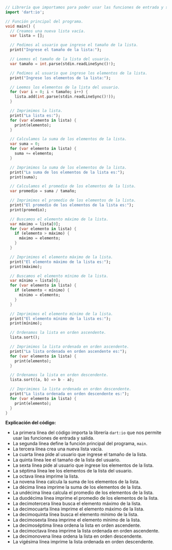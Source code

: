 ```dart
// Librería que importamos para poder usar las funciones de entrada y salida.
import 'dart:io';

// Función principal del programa.
void main() {
  // Creamos una nueva lista vacía.
  var lista = [];

  // Pedimos al usuario que ingrese el tamaño de la lista.
  print("Ingrese el tamaño de la lista:");

  // Leemos el tamaño de la lista del usuario.
  var tamaño = int.parse(stdin.readLineSync()!);

  // Pedimos al usuario que ingrese los elementos de la lista.
  print("Ingrese los elementos de la lista:");

  // Leemos los elementos de la lista del usuario.
  for (var i = 0; i < tamaño; i++) {
    lista.add(int.parse(stdin.readLineSync()!));
  }

  // Imprimimos la lista.
  print("La lista es:");
  for (var elemento in lista) {
    print(elemento);
  }

  // Calculamos la suma de los elementos de la lista.
  var suma = 0;
  for (var elemento in lista) {
    suma += elemento;
  }

  // Imprimimos la suma de los elementos de la lista.
  print("La suma de los elementos de la lista es:");
  print(suma);

  // Calculamos el promedio de los elementos de la lista.
  var promedio = suma / tamaño;

  // Imprimimos el promedio de los elementos de la lista.
  print("El promedio de los elementos de la lista es:");
  print(promedio);

  // Buscamos el elemento máximo de la lista.
  var máximo = lista[0];
  for (var elemento in lista) {
    if (elemento > máximo) {
      máximo = elemento;
    }
  }

  // Imprimimos el elemento máximo de la lista.
  print("El elemento máximo de la lista es:");
  print(máximo);

  // Buscamos el elemento mínimo de la lista.
  var mínimo = lista[0];
  for (var elemento in lista) {
    if (elemento < mínimo) {
      mínimo = elemento;
    }
  }

  // Imprimimos el elemento mínimo de la lista.
  print("El elemento mínimo de la lista es:");
  print(mínimo);

  // Ordenamos la lista en orden ascendente.
  lista.sort();

  // Imprimimos la lista ordenada en orden ascendente.
  print("La lista ordenada en orden ascendente es:");
  for (var elemento in lista) {
    print(elemento);
  }

  // Ordenamos la lista en orden descendente.
  lista.sort((a, b) => b - a);

  // Imprimimos la lista ordenada en orden descendente.
  print("La lista ordenada en orden descendente es:");
  for (var elemento in lista) {
    print(elemento);
  }
}
```

**Explicación del código:**

* La primera línea del código importa la librería `dart:io` que nos permite usar las funciones de entrada y salida.
* La segunda línea define la función principal del programa, `main`.
* La tercera línea crea una nueva lista vacía.
* La cuarta línea pide al usuario que ingrese el tamaño de la lista.
* La quinta línea lee el tamaño de la lista del usuario.
* La sexta línea pide al usuario que ingrese los elementos de la lista.
* La séptima línea lee los elementos de la lista del usuario.
* La octava línea imprime la lista.
* La novena línea calcula la suma de los elementos de la lista.
* La décima línea imprime la suma de los elementos de la lista.
* La undécima línea calcula el promedio de los elementos de la lista.
* La duodécima línea imprime el promedio de los elementos de la lista.
* La decimotercera línea busca el elemento máximo de la lista.
* La decimocuarta línea imprime el elemento máximo de la lista.
* La decimoquinta línea busca el elemento mínimo de la lista.
* La decimosexta línea imprime el elemento mínimo de la lista.
* La decimoséptima línea ordena la lista en orden ascendente.
* La decimoctava línea imprime la lista ordenada en orden ascendente.
* La decimonovena línea ordena la lista en orden descendente.
* La vigésima línea imprime la lista ordenada en orden descendente.